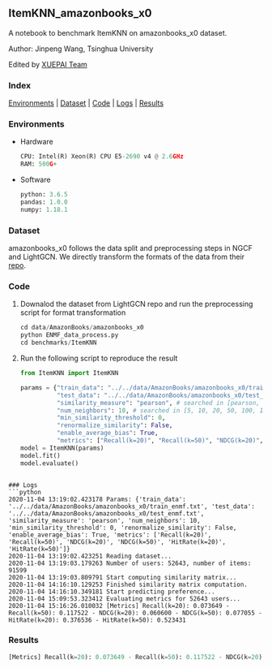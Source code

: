 
## ItemKNN_amazonbooks_x0 

A notebook to benchmark ItemKNN on amazonbooks_x0 dataset.

Author: Jinpeng Wang, Tsinghua University

Edited by [XUEPAI Team](https://github.com/xue-pai)


### Index
[Environments](#Environments) | [Dataset](#Dataset) | [Code](#Code) | [Logs](#Logs) | [Results](#Results)

### Environments
+ Hardware

    ```python
    CPU: Intel(R) Xeon(R) CPU E5-2690 v4 @ 2.6GHz
    RAM: 500G+
    ```
+ Software

    ```python
    python: 3.6.5
    pandas: 1.0.0
    numpy: 1.18.1
    ```

### Dataset
amazonbooks_x0 follows the data split and preprocessing steps in NGCF and LightGCN. We directly transform the formats of the data from their [repo](https://github.com/kuandeng/LightGCN/tree/master/Data).


### Code

1. Downalod the dataset from LightGCN repo and run the preprocessing script for format transformation

    ```python
    cd data/AmazonBooks/amazonbooks_x0
    python ENMF_data_process.py
    cd benchmarks/ItemKNN
    ```

2. Run the following script to reproduce the result
    ```python
    from ItemKNN import ItemKNN

    params = {"train_data": "../../data/AmazonBooks/amazonbooks_x0/train_enmf.txt",
              "test_data": "../../data/AmazonBooks/amazonbooks_x0/test_enmf.txt",
              "similarity_measure": "pearson", # searched in [pearson, cosine]
              "num_neighbors": 10, # searched in [5, 10, 20, 50, 100, 150, 200]
              "min_similarity_threshold": 0,
              "renormalize_similarity": False,
              "enable_average_bias": True,
              "metrics": ["Recall(k=20)", "Recall(k=50)", "NDCG(k=20)", "NDCG(k=50)", "HitRate(k=20)", "HitRate(k=50)"]}
    model = ItemKNN(params)
    model.fit()
    model.evaluate()
```

### Logs
```python
2020-11-04 13:19:02.423178 Params: {'train_data': '../../data/AmazonBooks/amazonbooks_x0/train_enmf.txt', 'test_data': '../../data/AmazonBooks/amazonbooks_x0/test_enmf.txt', 'similarity_measure': 'pearson', 'num_neighbors': 10, 'min_similarity_threshold': 0, 'renormalize_similarity': False, 'enable_average_bias': True, 'metrics': ['Recall(k=20)', 'Recall(k=50)', 'NDCG(k=20)', 'NDCG(k=50)', 'HitRate(k=20)', 'HitRate(k=50)']}
2020-11-04 13:19:02.423251 Reading dataset...
2020-11-04 13:19:03.179263 Number of users: 52643, number of items: 91599
2020-11-04 13:19:03.809791 Start computing similarity matrix...
2020-11-04 14:16:10.129253 Finished similarity matrix computation.
2020-11-04 14:16:10.349181 Start predicting preference...
2020-11-04 15:09:53.323412 Evaluating metrics for 52643 users...
2020-11-04 15:16:26.010032 [Metrics] Recall(k=20): 0.073649 - Recall(k=50): 0.117522 - NDCG(k=20): 0.060600 - NDCG(k=50): 0.077055 - HitRate(k=20): 0.376536 - HitRate(k=50): 0.523431
```

### Results
```python
[Metrics] Recall(k=20): 0.073649 - Recall(k=50): 0.117522 - NDCG(k=20): 0.060600 - NDCG(k=50): 0.077055 - HitRate(k=20): 0.376536 - HitRate(k=50): 0.523431
```
